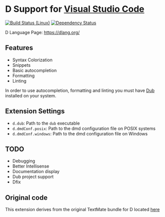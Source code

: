 # D Support for [Visual Studio Code](https://code.visualstudio.com/)

[![Build Status (Linux)](https://img.shields.io/travis/mattiascibien/dlang-vscode.svg?style=flat-square)](https://travis-ci.org/mattiascibien/dlang-vscode) 
[![Dependency Status](https://www.versioneye.com/user/projects/57168066fcd19a0051855e77/badge.svg?style=flat)](https://www.versioneye.com/user/projects/57168066fcd19a0051855e77)

D Language Page: https://dlang.org/

## Features

 * Syntax Colorization
 * Snippets
 * Basic autocompletion
 * Formatting
 * Linting

In order to use autocompletion, formatting and linting you must have [Dub](https://github.com/D-Programming-Language/dub) installed on your system.

## Extension Settings

* `d.dub`: Path to the `dub` executable
* `d.dmdConf.posix`: Path to the dmd configuration file on POSIX systems
* `d.dmdConf.windows`: Path to the dmd configuration file on Windows

## TODO

 * Debugging
 * Better Intellisense
 * Documentation display
 * Dub project support
 * Dfix

## Original code

This extension derives from the original TextMate bundle for D located [here](https://github.com/textmate/d.tmbundle)

